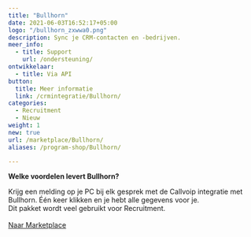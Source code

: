 ```yaml
---
title: "Bullhorn"
date: 2021-06-03T16:52:17+05:00
logo: "/bullhorn_zxwwa0.png"
description: Sync je CRM-contacten en -bedrijven.
meer_info:
  - title: Support
    url: /ondersteuning/
ontwikkelaar:
  - title: Via API
button:
  title: Meer informatie
  link: /crmintegratie/Bullhorn/
categories:
  - Recruitment
  - Nieuw
weight: 1
new: true
url: /marketplace/Bullhorn/
aliases: /program-shop/Bullhorn/

---
```


**Welke voordelen levert Bullhorn?**

Krijg een melding op je PC bij elk gesprek met de Callvoip integratie met Bullhorn. Één keer klikken en je hebt alle gegevens voor je.<br>Dit pakket wordt veel gebruikt voor Recruitment.<br><br><a href="/marketplace" class="button">Naar Marketplace</a>
